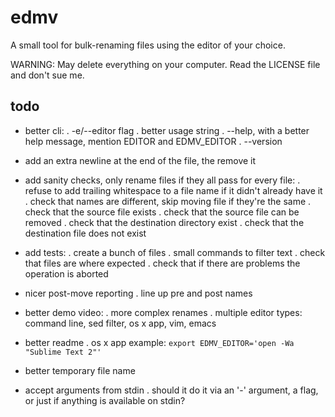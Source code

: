 edmv
====

A small tool for bulk-renaming files using the editor of your choice.

WARNING: May delete everything on your computer. Read the LICENSE file and don't sue me.

todo
----

- better cli:
  . -e/--editor flag
  . better usage string
  . --help, with a better help message, mention EDITOR and EDMV_EDITOR
  . --version

- add an extra newline at the end of the file, the remove it

- add sanity checks, only rename files if they all pass for every file:
  . refuse to add trailing whitespace to a file name if it didn't already have it
  . check that names are different, skip moving file if they're the same
  . check that the source file exists
  . check that the source file can be removed
  . check that the destination directory exist
  . check that the destination file does not exist

- add tests:
  . create a bunch of files
  . small commands to filter text
  . check that files are where expected
  . check that if there are problems the operation is aborted

- nicer post-move reporting
  . line up pre and post names

- better demo video:
  . more complex renames
  . multiple editor types: command line, sed filter, os x app, vim, emacs

- better readme
  . os x app example: `export EDMV_EDITOR='open -Wa "Sublime Text 2"'`

- better temporary file name

- accept arguments from stdin
  . should it do it via an '-' argument, a flag, or just if anything is available on stdin?

